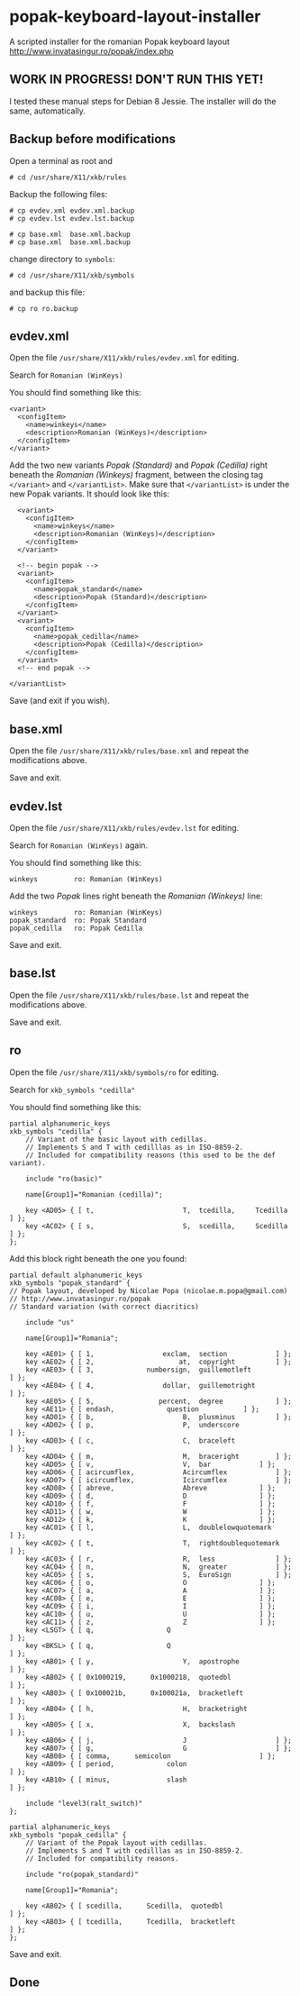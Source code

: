 # popak-keyboard-layout-installer
A scripted installer for the romanian Popak keyboard layout http://www.invatasingur.ro/popak/index.php

WORK IN PROGRESS! DON'T RUN THIS YET!
-------------------------------------

I tested these manual steps for Debian 8 Jessie. The installer will do the same, automatically.

## Backup before modifications

Open a terminal as root and

```
# cd /usr/share/X11/xkb/rules
```

Backup the following files:

```
# cp evdev.xml evdev.xml.backup
# cp evdev.lst evdev.lst.backup

# cp base.xml  base.xml.backup
# cp base.xml  base.xml.backup
```

change directory to `symbols`:

```
# cd /usr/share/X11/xkb/symbols
```

and backup this file:

```
# cp ro ro.backup
```

## evdev.xml

Open the file `/usr/share/X11/xkb/rules/evdev.xml` for editing.

Search for `Romanian (WinKeys)`

You should find something like this:

```
<variant>
  <configItem>
    <name>winkeys</name>
    <description>Romanian (WinKeys)</description>
  </configItem>
</variant>
```

Add the two new variants _Popak (Standard)_ and _Popak (Cedilla)_ right beneath the _Romanian (Winkeys)_ fragment, between the closing tag `</variant>` and `</variantList>`. Make sure that `</variantList>` is under the new Popak variants. It should look like this:

```
  <variant>
    <configItem>
      <name>winkeys</name>
      <description>Romanian (WinKeys)</description>
    </configItem>
  </variant>

  <!-- begin popak -->
  <variant>
    <configItem>
      <name>popak_standard</name>
      <description>Popak (Standard)</description>
    </configItem>
  </variant>
  <variant>
    <configItem>
      <name>popak_cedilla</name>
      <description>Popak (Cedilla)</description>
    </configItem>
  </variant>
  <!-- end popak -->

</variantList> 
```

Save (and exit if you wish).


## base.xml

Open the file `/usr/share/X11/xkb/rules/base.xml` and repeat the modifications above.

Save and exit.


## evdev.lst

Open the file `/usr/share/X11/xkb/rules/evdev.lst` for editing.

Search for `Romanian (WinKeys)` again.

You should find something like this:

```
winkeys         ro: Romanian (WinKeys)
```

Add the two _Popak_ lines right beneath the _Romanian (Winkeys)_ line:

```
winkeys         ro: Romanian (WinKeys)
popak_standard  ro: Popak Standard
popak_cedilla   ro: Popak Cedilla
```

Save and exit.


## base.lst

Open the file `/usr/share/X11/xkb/rules/base.lst` and repeat the modifications above.

Save and exit.


## ro

Open the file `/usr/share/X11/xkb/symbols/ro` for editing.

Search for `xkb_symbols "cedilla"`

You should find something like this:

```
partial alphanumeric_keys
xkb_symbols "cedilla" {
    // Variant of the basic layout with cedillas.
    // Implements S and T with cedilllas as in ISO-8859-2.
    // Included for compatibility reasons (this used to be the def variant).

    include "ro(basic)"

    name[Group1]="Romanian (cedilla)";

    key <AD05> { [ t,                      T,  tcedilla,	 Tcedilla ] };
    key <AC02> { [ s,                      S,  scedilla,	 Scedilla ] };
};
```

Add this block right beneath the one you found:

```
partial default alphanumeric_keys
xkb_symbols "popak_standard" {
// Popak layout, developed by Nicolae Popa (nicolae.m.popa@gmail.com)
// http://www.invatasingur.ro/popak
// Standard variation (with correct diacritics)

    include "us"

    name[Group1]="Romania";

    key <AE01> { [ 1,                 exclam,  section			  ] };
    key <AE02> { [ 2,                     at,  copyright		  ] };
    key <AE03> { [ 3,             numbersign,  guillemotleft 	  	  ] };
    key <AE04> { [ 4,                 dollar,  guillemotright		  ] };
    key <AE05> { [ 5,                percent,  degree			  ] };
    key <AE11> { [ endash,	     	   question			  ] };
    key <AD01> { [ b,                      B,  plusminus		  ] };
    key <AD02> { [ p,                      P,  underscore 	          ] };
    key <AD03> { [ c,                      C,  braceleft  	          ] };
    key <AD04> { [ m,                      M,  braceright		  ] };
    key <AD05> { [ v,                      V,  bar			  ] };
    key <AD06> { [ acircumflex,            Acircumflex			  ] };
    key <AD07> { [ icircumflex,            Icircumflex			  ] };
    key <AD08> { [ abreve,                 Abreve			  ] };
    key <AD09> { [ d,                      D	 			  ] };
    key <AD10> { [ f,                      F	 			  ] };
    key <AD11> { [ w,                      W	 			  ] };
    key <AD12> { [ k,                      K	 			  ] };
    key <AC01> { [ l,                      L,  doublelowquotemark         ] };
    key <AC02> { [ t,                      T,  rightdoublequotemark	  ] };
    key <AC03> { [ r,                      R,  less 			  ] };
    key <AC04> { [ n,                      N,  greater 			  ] };
    key <AC05> { [ s,                      S,  EuroSign 		  ] };
    key <AC06> { [ o,                      O	 			  ] };
    key <AC07> { [ a,                      A	 			  ] };
    key <AC08> { [ e,                      E	 			  ] };
    key <AC09> { [ i,                      I	 			  ] };
    key <AC10> { [ u,                      U	 			  ] };
    key <AC11> { [ z,                      Z	 			  ] };
    key <LSGT> { [ q,            	   Q                              ] };
    key <BKSL> { [ q,            	   Q                              ] };
    key <AB01> { [ y,                      Y,  apostrophe 	       	  ] };
    key <AB02> { [ 0x1000219,      0x1000218,  quotedbl 	       	  ] };
    key <AB03> { [ 0x100021b,      0x100021a,  bracketleft 	       	  ] };
    key <AB04> { [ h,                      H,  bracketright 	       	  ] };
    key <AB05> { [ x,                      X,  backslash 	       	  ] };
    key <AB06> { [ j,                      J		 	       	  ] };
    key <AB07> { [ g,                      G		 	       	  ] };
    key <AB08> { [ comma, 	   semicolon		          	  ] };
    key <AB09> { [ period,             colon 	      		    	  ] };
    key <AB10> { [ minus,              slash 	      		    	  ] };

    include "level3(ralt_switch)"
};

partial alphanumeric_keys
xkb_symbols "popak_cedilla" {
    // Variant of the Popak layout with cedillas.
    // Implements S and T with cedilllas as in ISO-8859-2.
    // Included for compatibility reasons.

    include "ro(popak_standard)"

    name[Group1]="Romania";

    key <AB02> { [ scedilla,      Scedilla,  quotedbl 	       	  	  ] };
    key <AB03> { [ tcedilla,      Tcedilla,  bracketleft 	       	  ] };
};
```

Save and exit.


Done
----
